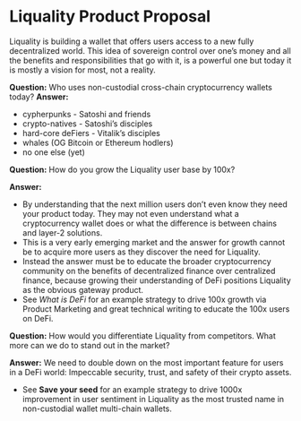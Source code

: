 # Liquality Product Proposal
Liquality is building a wallet that offers users access to a new fully decentralized world. This idea of sovereign control over one’s money and all the benefits and responsibilities that go with it, is a powerful one but today it is mostly a vision for most, not a reality. 

**Question:** Who uses non-custodial cross-chain cryptocurrency wallets today?
**Answer:**
- cypherpunks - Satoshi and friends
- crypto-natives - Satoshi’s disciples
- hard-core deFiers - Vitalik’s disciples
- whales (OG Bitcoin or Ethereum hodlers)
- no one else (yet)

**Question:** How do you grow the Liquality user base by 100x?

**Answer:** 
* By understanding that the next million users don’t even know they need your product today. They may not even understand what a cryptocurrency wallet does or what the difference is between chains and layer-2 solutions. 
* This is a very early emerging market and the answer for growth cannot be to acquire more users as they discover the need for Liquality. 
* Instead the answer must be to educate the broader cryptocurrency community on the benefits of decentralized finance over centralized finance, because growing their understanding of DeFi positions Liquality as the obvious gateway product.
* See *What is DeFi* for an example strategy to drive 100x growth via Product Marketing and great technical writing to educate the 100x users on DeFi.

**Question:** How would you differentiate Liquality from competitors. What more can we do to stand out in the market?

**Answer:** We need to double down on the most important feature for users in a DeFi world: Impeccable security, trust, and safety of their crypto assets.
* See **Save your seed** for an example strategy to drive 1000x improvement in user sentiment in Liquality as the most trusted name in non-custodial wallet multi-chain wallets. 
